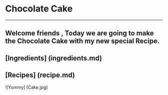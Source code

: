 # Chocolate Cake 
----
Welcome friends , Today we are going to make the Chocolate Cake with my new special Recipe.
----
## [Ingredients] (ingredients.md)
## [Recipes] (recipe.md)
![Yummy] (Cake.jpg) 
